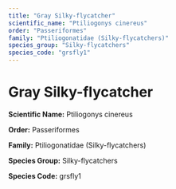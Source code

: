 ```yaml
---
title: "Gray Silky-flycatcher"
scientific_name: "Ptiliogonys cinereus"
order: "Passeriformes"
family: "Ptiliogonatidae (Silky-flycatchers)"
species_group: "Silky-flycatchers"
species_code: "grsfly1"
---
```


# Gray Silky-flycatcher

**Scientific Name:** Ptiliogonys cinereus

**Order:** Passeriformes

**Family:** Ptiliogonatidae (Silky-flycatchers)

**Species Group:** Silky-flycatchers

**Species Code:** grsfly1
